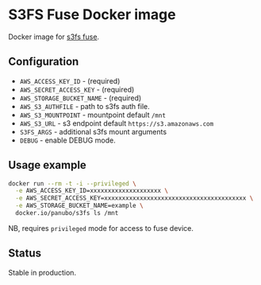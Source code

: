 # S3FS Fuse Docker image

Docker image for [s3fs fuse](https://github.com/s3fs-fuse/s3fs-fuse).

## Configuration

- `AWS_ACCESS_KEY_ID` - (required)
- `AWS_SECRET_ACCESS_KEY` - (required)
- `AWS_STORAGE_BUCKET_NAME` - (required)
- `AWS_S3_AUTHFILE` - path to s3fs auth file.
- `AWS_S3_MOUNTPOINT` - mountpoint default `/mnt`
- `AWS_S3_URL` - s3 endpoint default `https://s3.amazonaws.com`
- `S3FS_ARGS` - additional s3fs mount arguments
- `DEBUG` - enable DEBUG mode.

## Usage example

```bash
docker run --rm -t -i --privileged \
  -e AWS_ACCESS_KEY_ID=xxxxxxxxxxxxxxxxxxxx \
  -e AWS_SECRET_ACCESS_KEY=xxxxxxxxxxxxxxxxxxxxxxxxxxxxxxxxxxxxxxxx \
  -e AWS_STORAGE_BUCKET_NAME=example \
  docker.io/panubo/s3fs ls /mnt
```

NB, requires `privileged` mode for access to fuse device.

## Status

Stable in production.
